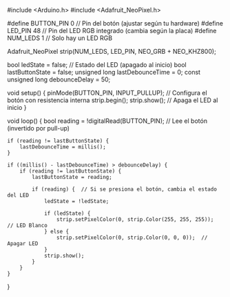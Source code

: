 #include <Arduino.h>
#include <Adafruit_NeoPixel.h>

#define BUTTON_PIN  0   // Pin del botón (ajustar según tu hardware)
#define LED_PIN     48  // Pin del LED RGB integrado (cambia según la placa)
#define NUM_LEDS    1   // Solo hay un LED RGB

Adafruit_NeoPixel strip(NUM_LEDS, LED_PIN, NEO_GRB + NEO_KHZ800);

bool ledState = false;  // Estado del LED (apagado al inicio)
bool lastButtonState = false;
unsigned long lastDebounceTime = 0;
const unsigned long debounceDelay = 50;

void setup() {
    pinMode(BUTTON_PIN, INPUT_PULLUP);  // Configura el botón con resistencia interna
    strip.begin();
    strip.show();  // Apaga el LED al inicio
}

void loop() {
    bool reading = !digitalRead(BUTTON_PIN);  // Lee el botón (invertido por pull-up)

    if (reading != lastButtonState) {
        lastDebounceTime = millis();
    }

    if ((millis() - lastDebounceTime) > debounceDelay) {
        if (reading != lastButtonState) {
            lastButtonState = reading;

            if (reading) {  // Si se presiona el botón, cambia el estado del LED
                ledState = !ledState;

                if (ledState) {
                    strip.setPixelColor(0, strip.Color(255, 255, 255));  // LED Blanco
                } else {
                    strip.setPixelColor(0, strip.Color(0, 0, 0));  // Apagar LED
                }
                strip.show();
            }
        }
    }
}
